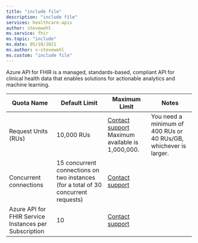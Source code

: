 ```yaml
---
title: "include file"
description: "include file"
services: healthcare-apis
author: stevewohl
ms.service: fhir
ms.topic: "include"
ms.date: 05/10/2021
ms.author: v-stevewohl
ms.custom: "include file"
---
```


Azure API for FHIR is a managed, standards-based, compliant API for clinical health data that enables solutions for actionable analytics and machine learning.

| **Quota Name** | **Default Limit**| **Maximum Limit** | **Notes** |
|---|---|---|---|
|Request Units (RUs)|10,000 RUs|[Contact support](https://azure.microsoft.com/support/options/) Maximum available is 1,000,000. |You need a minimum of 400 RUs or 40 RUs/GB, whichever is larger.|
|Concurrent connections |15 concurrent connections on two instances (for a total of 30 concurrent requests)|[Contact support](https://azure.microsoft.com/support/options/)||
|Azure API for FHIR Service Instances per Subscription|10|[Contact support](https://azure.microsoft.com/support/options/)||